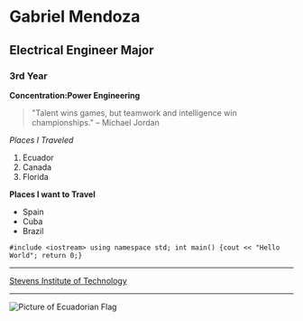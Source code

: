 # Gabriel Mendoza 
## Electrical Engineer Major  
### 3rd Year 
**Concentration:Power Engineering**


> "Talent wins games, but teamwork and intelligence win championships." – Michael Jordan

*Places I Traveled*
1. Ecuador
2. Canada
3. Florida
   
**Places I want to Travel**

- Spain
- Cuba
- Brazil 

` #include <iostream>
using namespace std;
int main()
{cout << "Hello World";
return 0;} `

---

[Stevens Institute of Technology](https://www.stevens.edu/)

---
![Picture of Ecuadorian Flag](https://www.highreshdwallpapers.com/wp-content/uploads/2014/06/HD-Ecuador-Flag-Wallpaper.jpg)
